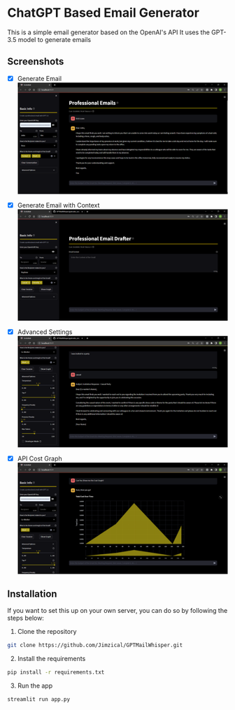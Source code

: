 # ChatGPT Based Email Generator

This is a simple email generator based on the OpenAI's API
It uses the GPT-3.5 model to generate emails 

## Screenshots

- [x] Generate Email
![Screenshot](https://github.com/Jimzical/GPTMailWhisper/raw/media/gptmailss_can_delete.png)

- [x] Generate Email with Context
![Screenshot](https://github.com/Jimzical/GPTMailWhisper/blob/media/gpt%20main%20page.png?raw=true)

- [x] Advanced Settings
![Screenshot](https://github.com/Jimzical/GPTMailWhisper/blob/media/advance%20gpt.png?raw=true)

- [x] API Cost Graph
![Screenshot](https://github.com/Jimzical/GPTMailWhisper/blob/media/gpt%20graph.png?raw=true)


## Installation
If you want to set this up on your own server, you can do so by following the steps below:

1. Clone the repository
```bash 
git clone https://github.com/Jimzical/GPTMailWhisper.git
```
2. Install the requirements
```bash
pip install -r requirements.txt
```
3. Run the app
```bash
streamlit run app.py
```